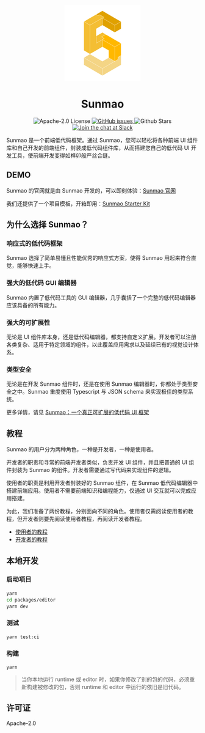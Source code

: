 <div align="center">
  <a href='https://sunmao-ui.com' target='_blank'>
    <img src="../images/logo.png" alt="logo" width="200"  />
  </a>
</div>
<div align="center">
  <h1>Sunmao</h1>
</div>

<p align="center">
  <img alt="Apache-2.0 License" src="https://img.shields.io/github/license/smartxworks/sunmao-ui"/>
  <a href="https://github.com/smartxworks/sunmao-ui/issues">
    <img src="https://img.shields.io/github/issues/smartxworks/sunmao-ui" alt="GitHub issues">
  </a>
  <img alt="Github Stars" src="https://badgen.net/github/stars/smartxworks/sunmao-ui" />
  <a href="https://join.slack.com/t/sunmao/shared_invite/zt-1cgk81ebm-DyG9p2D5GNFS6vtbQwWj7A">
    <img src="https://img.shields.io/badge/slack-@sunmao-purple.svg?logo=slack" alt="Join the chat at Slack">
  </a>
</p>

Sunmao 是一个前端低代码框架。通过 Sunmao，您可以轻松将各种前端 UI 组件库和自己开发的前端组件，封装成低代码组件库，从而搭建您自己的低代码 UI 开发工具，使前端开发变得如榫卯般严丝合缝。

## DEMO

Sunmao 的官网就是由 Sunmao 开发的，可以即刻体验：[Sunmao 官网](https://sunmao-ui.com/dev.html)

我们还提供了一个项目模板，开箱即用：[Sunmao Starter Kit](https://github.com/webzard-io/sunmao-start)

## 为什么选择 Sunmao？

### 响应式的低代码框架

Sunmao 选择了简单易懂且性能优秀的响应式方案，使得 Sunmao 用起来符合直觉，能够快速上手。

### 强大的低代码 GUI 编辑器

Sunmao 内置了低代码工具的 GUI 编辑器，几乎囊括了一个完整的低代码编辑器应该具备的所有能力。

### 强大的可扩展性

无论是 UI 组件库本身，还是低代码编辑器，都支持自定义扩展。开发者可以注册各类复杂、适用于特定领域的组件，以此覆盖应用需求以及延续已有的视觉设计体系。

### 类型安全

无论是在开发 Sunmao 组件时，还是在使用 Sunmao 编辑器时，你都处于类型安全之中。Sunmao 重度使用 Typescript 与 JSON schema 来实现极佳的类型系统。

更多详情，请见 [Sunmao：一个真正可扩展的低代码 UI 框架](./what-is-sunmao.md)

## 教程

Sunmao 的用户分为两种角色，一种是开发者，一种是使用者。

开发者的职责和寻常的前端开发者类似，负责开发 UI 组件，并且把普通的 UI 组件封装为 Sunmao 的组件。开发者需要通过写代码来实现组件的逻辑。

使用者的职责是利用开发者封装好的 Sunmao 组件，在 Sunmao 低代码编辑器中搭建前端应用。使用者不需要前端知识和编程能力，仅通过 UI 交互就可以完成应用搭建。

为此，我们准备了两份教程，分别面向不同的角色。使用者仅需阅读使用者的教程，但开发者则要先阅读使用者教程，再阅读开发者教程。

- [使用者的教程](./user.md)
- [开发者的教程](./developer.md)

## 本地开发

### 启动项目

```sh
yarn
cd packages/editor
yarn dev
```

### 测试

```shell
yarn test:ci
```

### 构建

```shell
yarn
```

> 当你本地运行 runtime 或 editor 时，如果你修改了别的包的代码，必须重新构建被修改的包，否则 runtime 和 editor 中运行的依旧是旧代码。

## 许可证

Apache-2.0
